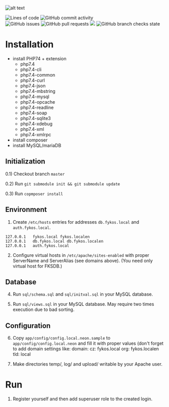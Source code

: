 ![alt text](https://github.com/fykosak/fksdb/blob/web/www/images/logo/blue.svg?raw=true)

![Lines of code](https://img.shields.io/tokei/lines/github/fykosak/fksdb) ![GitHub commit activity](https://img.shields.io/github/commit-activity/y/fykosak/fksdb) \
![GitHub issues](https://img.shields.io/github/issues/fykosak/fksdb) ![GitHub pull requests](https://img.shields.io/github/issues-pr/fykosak/fksdb)  <img src="https://img.shields.io/badge/coverage-43%25-yellow" /> ![GitHub branch checks state](https://img.shields.io/github/checks-status/fykosak/fksdb/web)


Installation
============

  * install PHP74 + extension
    * php7.4
    * php7.4-cli
    * php7.4-common
    * php7.4-curl
    * php7.4-json
    * php7.4-mbstring
    * php7.4-mysql
    * php7.4-opcache
    * php7.4-readline
    * php7.4-soap
    * php7.4-sqlite3
    * php7.4-xdebug
    * php7.4-xml
    * php7.4-xmlrpc
  * install composer
  * install MySQL/mariaDB



Initialization
--------------

0.1) Checkout branch `master`

0.2) Run `git submodule init && git submodule update`

0.3) Run `copmposer install`

Environment
-----------

1) Create `/etc/hosts` entries for addresses `db.fykos.local` and `auth.fykos.local`.

```
127.0.0.1   fykos.local fykos.localen 
127.0.0.1   db.fykos.local db.fykos.localen
127.0.0.1   auth.fykos.local
```

2) Configure virtual hosts in `/etc/apache/sites-enabled` with proper ServerName
   and ServerAlias (see domains above). (You need only virtual host for FKSDB.)

Database
--------

4) Run `sql/schema.sql` and `sql/initval.sql` in your MySQL database.

5) Run `sql/views.sql` in your MySQL database. May require two times execution
   due to bad sorting.

Configuration
-------------

6) Copy `app/config/config.local.neon.sample` to `app/config/config.local.neon`
   and fill it with proper values (don't forget to add domain settings like:
    domain:
        cz: fykos.local
        org: fykos.localen
        tld: local

7) Make directories temp/, log/ and upload/ writable by your Apache user.


Run
===

1) Register yourself and then add superuser role to the created login.
